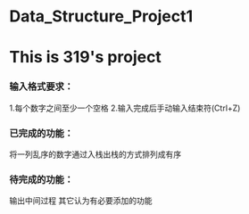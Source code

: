 # Data_Structure_Project1
# This is 319's project

### 输入格式要求：
1.每个数字之间至少一个空格
2.输入完成后手动输入结束符(Ctrl+Z)

### 已完成的功能：
将一列乱序的数字通过入栈出栈的方式排列成有序

### 待完成的功能：
输出中间过程
其它认为有必要添加的功能
